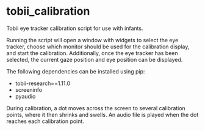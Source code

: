 # tobii_calibration
Tobii eye tracker calibration script for use with infants.

Running the script will open a window with widgets to select the eye tracker, choose which monitor should be used
for the calibration display, and start the calibration.  Additionally, once the eye tracker has been selected, the
current gaze position and eye position can be displayed.

The following dependencies can be installed using pip:
* tobii-research==1.11.0
* screeninfo
* pyaudio

During calibration, a dot moves across the screen to several calibration points, where it then shrinks and swells.  An
audio file is played when the dot reaches each calibration point.


